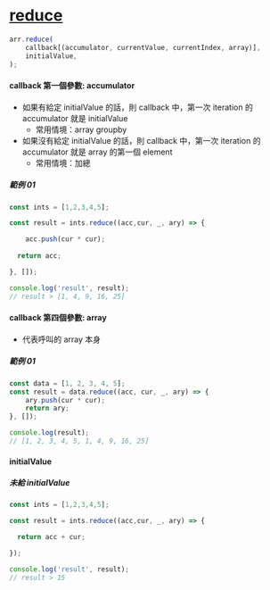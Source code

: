 # [reduce](https://developer.mozilla.org/zh-TW/docs/Web/JavaScript/Reference/Global_Objects/Array/Reduce)

```js
arr.reduce(
    callback[(accumulator, currentValue, currentIndex, array)],
    initialValue,
);
```

#### callback 第一個參數: accumulator

- 如果有給定 initialValue 的話，則 callback 中，第一次 iteration 的 accumulator 就是 initialValue
  - 常用情境：array groupby
- 如果沒有給定 initialValue 的話，則 callback 中，第一次 iteration 的 accumulator 就是 array 的第一個 element
  - 常用情境：加總


##### 範例 01

```js
const ints = [1,2,3,4,5];

const result = ints.reduce((acc,cur, _, ary) => {

	acc.push(cur * cur);
  
  return acc;

}, []);

console.log('result', result);
// result > [1, 4, 9, 16, 25]
```


#### callback 第四個參數: array

-   代表呼叫的 array 本身

##### 範例 01

```js
const data = [1, 2, 3, 4, 5];
const result = data.reduce((acc, cur, _, ary) => {
    ary.push(cur * cur);
    return ary;
}, []);

console.log(result);
// [1, 2, 3, 4, 5, 1, 4, 9, 16, 25]
```


#### initialValue


##### 未給 initialValue

```js
const ints = [1,2,3,4,5];

const result = ints.reduce((acc,cur, _, ary) => {

  return acc + cur;

});

console.log('result', result);
// result > 15
```